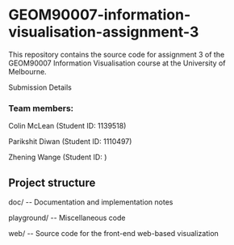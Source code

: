 # GEOM90007-information-visualisation-assignment-3

This repository contains the source code for assignment 3 of the GEOM90007 Information Visualisation course at the University of Melbourne.

Submission Details


### Team members:

Colin McLean (Student ID: 1139518)

Parikshit Diwan (Student ID: 1110497)

Zhening Wange (Student ID: )

## Project structure

doc/ -- Documentation and implementation notes

playground/ -- Miscellaneous code 

web/ -- Source code for the front-end web-based visualization
